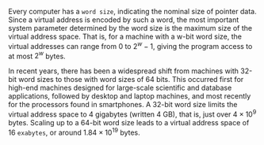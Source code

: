 Every computer has a `word size`, indicating the nominal size of pointer data. Since a virtual address is encoded by such a word, the most important system parameter determined by the word size is the maximum size of the virtual address space. That is, for a machine with a w-bit word size, the virtual addresses can range from 0 to $2^w − 1$, giving the program access to at most $2^w$ bytes.

In recent years, there has been a widespread shift from machines with 32-bit word sizes to those with word sizes of 64 bits. This occurred first for high-end machines designed for large-scale scientific and database applications, followed by desktop and laptop machines, and most recently for the processors found in smartphones. A 32-bit word size limits the virtual address space to 4 gigabytes (written 4 GB), that is, just over $4 × 10^9$ bytes. Scaling up to a 64-bit word size leads to a virtual address space of 16 `exabytes`, or around $1.84 × 10^{19}$ bytes.